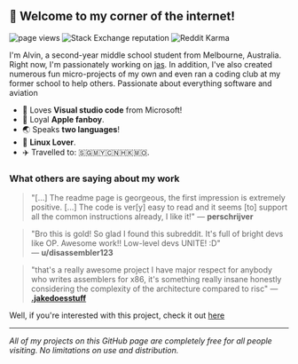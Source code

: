 ## 👋 Welcome to my corner of the internet!
<p align="left">
    <img src="https://komarev.com/ghpvc/?username=cheng-alvin" alt="page views" />
    <img alt="Stack Exchange reputation" src="https://img.shields.io/stackexchange/stackoverflow/r/15492585?color=orange&label=reputation&logo=stackoverflow"/>
    <img alt="Reddit Karma" src="https://img.shields.io/reddit/user-karma/combined/cheng-alvin"/>
</p>

I'm Alvin, a second-year middle school student from Melbourne, Australia. Right now, I'm passionately working on [jas](https://github.com/cheng-alvin/jas). In addition, I've also created numerous fun micro-projects of my own and even ran a coding club at my former school to help others. Passionate about everything software and aviation

- 📝 Loves **Visual studio code** from Microsoft!              
- 🍎 Loyal **Apple fanboy**.
- 🌏 Speaks **two languages**!
- 🐧 **Linux Lover**. 
- ✈️ Travelled to: 🇸🇬🇲🇾🇨🇳🇭🇰🇲🇴.

### What others are saying about my work
> "[...] The readme page is georgeous, the first impression is extremely positive. [...] The code is ver[y] easy to read and it seems [to] support all the common instructions already, I like it!"
> — **perschrijver**  

> "Bro this is gold! So glad I found this subreddit. It's full of bright devs like OP. Awesome work!! Low-level devs UNITE! :D"  
> — **u/disassembler123**

> "that's a really awesome project
I have major respect for anybody who writes assemblers for x86, it's something really insane honestly considering the complexity of the architecture compared to risc"
> — [**.jakedoesstuff**](https://github.com/UnmappedStack)

Well, if you're interested with this project, check it out [here](https://github.com/cheng-alvin/jas/)

--- 

*All of my projects on this GitHub page are completely free for all people visiting. No limitations on use and distribution.*
